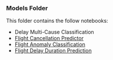 ### Models Folder

This folder contains the follow notebooks:
- Delay Multi-Cause Classification
- [Flight Cancellation Predictor](https://github.com/Nicole7443/flight-modelling/blob/main/notebooks/models/Logistic-Reg-Random-Forest.ipynb)
- [Flight Anomaly Classification](https://github.com/Nicole7443/flight-modelling/blob/main/notebooks/models/K-means-clustering.ipynb)
- [Flight Delay Duration Prediction](https://github.com/Nicole7443/flight-modelling/blob/main/notebooks/models/Lin-Poly-Reg.ipynb)
